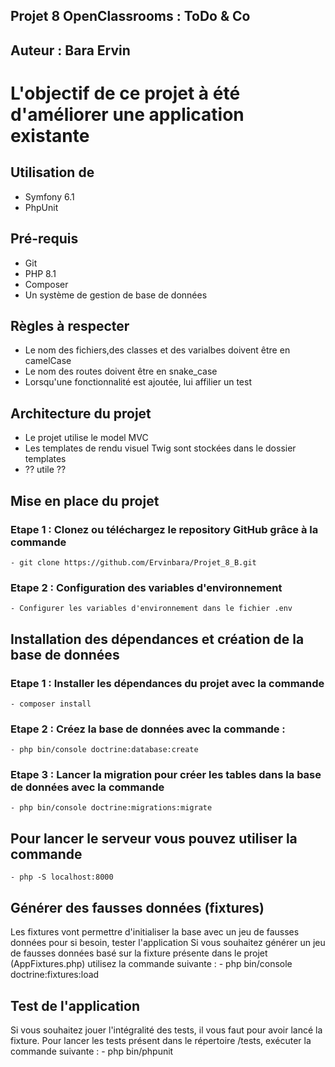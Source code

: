 ## Projet 8 OpenClassrooms : ToDo & Co

## Auteur : Bara Ervin

# L'objectif de ce projet à été d'améliorer une application existante

## Utilisation de 
- Symfony 6.1
- PhpUnit
## Pré-requis 
-  Git
-  PHP 8.1
-  Composer
-  Un système de gestion de base de données

## Règles à respecter
-  Le nom des fichiers,des classes et des varialbes doivent être en camelCase
-  Le nom des routes doivent être en snake_case
-  Lorsqu'une fonctionnalité est ajoutée, lui affilier un test

## Architecture du projet
-  Le projet utilise le model MVC
-  Les templates de rendu visuel Twig sont stockées dans le dossier templates
-  ?? utile ??

## Mise en place du projet

### Etape 1 : Clonez ou téléchargez le repository GitHub grâce à la commande
    - git clone https://github.com/Ervinbara/Projet_8_B.git

### Etape 2 : Configuration des variables d'environnement
    - Configurer les variables d'environnement dans le fichier .env

## Installation des dépendances et création de la base de données

### Etape 1 : Installer les dépendances du projet avec la commande
    - composer install
### Etape 2 : Créez la base de données avec la commande :
    - php bin/console doctrine:database:create
### Etape 3 : Lancer la migration pour créer les tables dans la base de données avec la commande
    - php bin/console doctrine:migrations:migrate

## Pour lancer le serveur vous pouvez utiliser la commande
    - php -S localhost:8000

## Générer des fausses données (fixtures)

Les fixtures vont permettre d'initialiser la base avec un jeu de fausses données pour si besoin, tester l'application
Si vous souhaitez générer un jeu de fausses données basé sur la fixture présente dans le projet (AppFixtures.php) utilisez la commande suivante :
    - php bin/console doctrine:fixtures:load

## Test de l'application

Si vous souhaitez jouer l'intégralité des tests, il vous faut pour avoir lancé la fixture. 
Pour lancer les tests présent dans le répertoire /tests, exécuter la commande suivante : 
    - php bin/phpunit